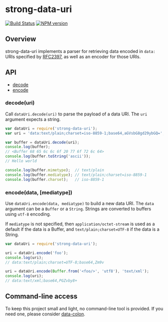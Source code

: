 # strong-data-uri

[![Build Status](https://travis-ci.org/strongloop/strong-data-uri.png?branch=master)](https://travis-ci.org/strongloop/strong-data-uri)
[![NPM version](https://badge.fury.io/js/strong-data-uri.png)](http://badge.fury.io/js/strong-data-uri)

## Overview
strong-data-uri implements a parser for retrieving data encoded
in `data:` URIs specified by [RFC2397](http://www.ietf.org/rfc/rfc2397.txt),
as well as an encoder for those URIs.

## API

 - [decode](#decodeuri)
 - [encode](#encodedata-mediatype)

### decode(uri)

Call `dataUri.decode(uri)` to parse the payload of a data URI. The `uri`
argument expects a string.

```js
var dataUri = require('strong-data-uri');
var uri = 'data:text/plain;charset=iso-8859-1;base64,aGVsbG8gd29ybGQ=';

var buffer = dataUri.decode(uri);
console.log(buffer);
// <Buffer 68 65 6c 6c 6f 20 77 6f 72 6c 64>
console.log(buffer.toString('ascii'));
// Hello world

console.log(buffer.mimetype);  // text/plain
console.log(buffer.mediatype); // text/plain;charset=iso-8859-1
console.log(buffer.charset);   // iso-8859-1
```

### encode(data, [mediatype])

Use `dataUri.encode(data, mediatype)` to build a new data URI. The `data`
argument can be a `Buffer` or a `String`. Strings are converted to buffers
using `utf-8` encoding.

If `mediatype` is not specified, then `application/octet-stream` is used
as a default if the data is a Buffer, and `text/plain;charset=UTF-8` if
the data is a String.

```js
var dataUri = require('strong-data-uri');

uri = dataUri.encode('foo');
console.log(uri);
// data:text/plain;charset=UTF-8;base64,Zm9v

uri = dataUri.encode(Buffer.from('<foo/>', 'utf8'), 'text/xml');
console.log(uri);
// data:text/xml;base64,PGZvby8+
```

## Command-line access

To keep this project small and light, no command-line tool is provided.  If you
need one, please consider [data-colon](https://github.com/hildjj/data-colon).
